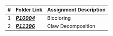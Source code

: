 |   #   | Folder Link | Assignment Description |
| :---: | ----------- | ---------------------- |
|   1  |***<a href= "https://github.com/spathak0919/4883-Programming-Techniques/tree/main/Assignments/A09/p10004">P10004<a/>***|Bicoloring|
|   2 |***<a href= "https://github.com/spathak0919/4883-Programming-Techniques/tree/main/Assignments/A09/11396">P11396<a/>***|Claw Decomposition|
